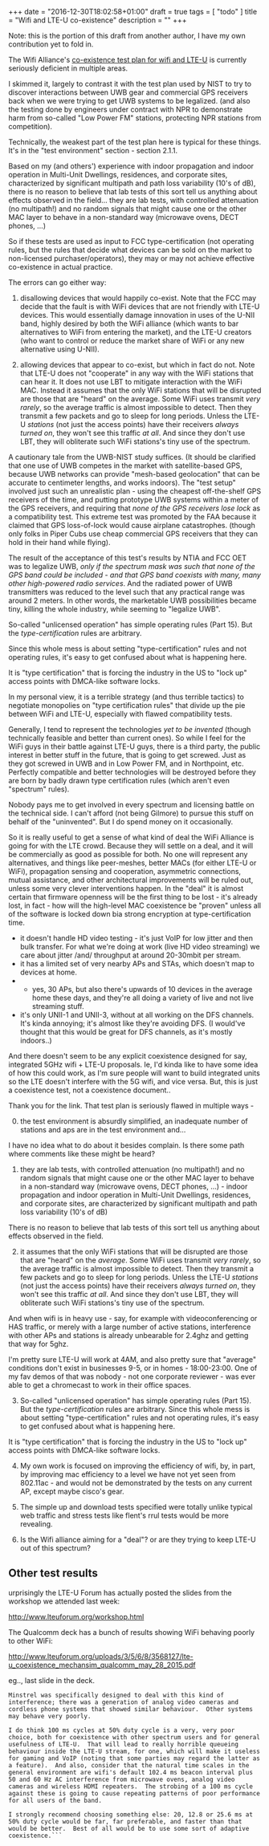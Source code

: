 +++
date = "2016-12-30T18:02:58+01:00"
draft = true
tags = [ "todo" ]
title = "Wifi and LTE-U co-existence"
description = ""
+++

Note: this is the portion of this draft from another author, I have my own contribution yet to fold in.

The Wifi Alliance's [co-existence test plan for wifi and LTE-U](specs/LTE-U-CoexistenceTestPlan_v0.8.4_0.pdf)
is currently seriously deficient in multiple areas.


I skimmed it, largely to contrast it with the test plan used by NIST to try to discover interactions between UWB gear and commercial GPS receivers back when we were trying to get UWB systems to be legalized. (and also the testing done by engineers under contract with NPR to demonstrate harm from so-called "Low Power FM" stations, protecting NPR stations from competition).

Technically, the weakest part of the test plan here is typical for these things. It's in the "test environment" section - section 2.1.1.

Based on my (and others') experience with indoor propagation and indoor operation in Multi-Unit Dwellings, residences, and corporate sites, characterized by significant multipath and path loss variability (10's of dB), there is no reason to believe that lab tests of this sort tell us anything about effects observed in the field... they are lab tests, with controlled attenuation (no multipath!) and no random signals that might cause one or the other MAC layer to behave in a non-standard way (microwave ovens, DECT phones, ...)

So if these tests are used as input to FCC type-certification (not operating rules, but the rules that decide what devices can be sold on the market to non-licensed purchaser/operators), they may or may not achieve effective co-existence in actual practice.



The errors can go either way:



1) disallowing devices that would happily co-exist.  Note that the FCC may decide that the fault is with WiFi devices that are not friendly with LTE-U devices.  This would essentially damage innovation in uses of the U-NII band, highly desired by both the WiFi alliance (which wants to bar alternatives to WiFi from entering the market), and the LTE-U creators (who want to control or reduce the market share of WiFi or any new alternative using U-NII).



2) allowing devices that appear to co-exist, but which in fact do not.  Note that LTE-U does not "cooperate" in any way with the WiFi stations that can hear it.  It does not use LBT to mitigate interaction with the WiFi MAC.  Instead it assumes that the only WiFi stations that will be disrupted are those that are "heard" on the average.  Some WiFi uses transmit *very rarely*, so the average traffic is almost impossible to detect.  Then they transmit a few packets and go to sleep for long periods.  Unless the LTE-U *stations* (not just the access points) have their receivers *always turned on*, they won't see this traffic *at all*.  And since they don't use LBT, they will obliterate such WiFi stations's tiny use of the spectrum.

A cautionary tale from the UWB-NIST study suffices.   (It should be clarified that one use of UWB competes in the market with satellite-based GPS, because UWB networks can provide "mesh-based geolocation" that can be accurate to centimeter lengths, and works indoors).  The "test setup" involved just such an unrealistic plan - using the cheapest off-the-shelf GPS receivers of the time, and putting prototype UWB systems within a meter of the GPS receivers, and requiring that *none of the GPS receivers lose lock* as a compatibility test.  This extreme test was promoted by the FAA because it claimed that GPS loss-of-lock would cause airplane catastrophes.  (though only folks in Piper Cubs use cheap commercial GPS receivers that they can hold in their hand while flying).



The result of the acceptance of this test's results by NTIA and FCC OET was to legalize UWB, *only if the spectrum mask was such that none of the GPS band could be included - and that GPS band coexists with many, many other high-powered radio services*.  And the radiated power of UWB transmitters was reduced to the level such that any practical range was around 2 meters.   In other words, the marketable UWB possibilities became tiny, killing the whole industry, while seeming to "legalize UWB".



So-called "unlicensed operation" has simple operating rules (Part 15).  But the *type-certification* rules are arbitrary.



Since this whole mess is about setting "type-certification" rules and not operating rules, it's easy to get confused about what is happening here.



It is "type certification" that is forcing the industry in the US to "lock up" access points with DMCA-like software locks.



In my personal view, it is a terrible strategy (and thus terrible tactics) to negotiate monopolies on "type certification rules" that divide up the pie between WiFi and LTE-U, especially with flawed compatibility tests.



Generally, I tend to represent the technologies *yet to be invented* (though technically feasible and better than current ones).  So while I feel for the WiFi guys in their battle against LTE-U guys, there is a third party, the public interest in better stuff in the future, that is going to get screwed.  Just as they got screwed in UWB and in Low Power FM, and in Northpoint, etc. Perfectly compatible and better technologies will be destroyed before they are born by badly drawn type certification rules (which aren't even "spectrum" rules).



Nobody pays me to get involved in every spectrum and licensing battle on the technical side. I can't afford (not being Gilmore) to pursue this stuff on behalf of the "uninvented".  But I do spend money on it occasionally.



So it is really useful to get a sense of what kind of deal the WiFi Alliance is going for with the LTE crowd.  Because they will settle on a deal, and it will be commercially as good as possible for both. No one will represent any alternatives, and things like peer-meshes, better MACs (for either LTE-U or WiFi), propagation sensing and cooperation, asymmetric connections, mutual assistance, and other architectural improvements will be ruled out, unless some very clever interventions happen.  In the "deal" it is almost certain that firmware openness will be the first thing to be lost - it's already lost, in fact - how will the high-level MAC coexistence be "proven" unless all of the software is locked down bia strong encryption at type-certification time.


* it doesn't handle HD video testing - it's just VoIP for low jitter
and then bulk transfer. For what we're doing at work (live HD video
streaming) we care about jitter /and/ throughput at around 20-30mbit
per stream.
* it has a limited set of very nearby APs and STAs, which doesn't map
to devices at home.
* - yes, 30 APs, but also there's upwards of 10 devices in the average
home these days, and they're all doing a variety of live and not live
streaming stuff.
* it's only UNII-1 and UNII-3, without at all working on the DFS
channels. It's kinda annoying; it's almost like they're avoiding DFS.
(I would've thought that this would be great for DFS channels, as it's
mostly indoors..)

And there doesn't seem to be any explicit coexistence designed for
say, integrated 5GHz wifi + LTE-U proposals. Ie, I'd kinda like to
have some idea of how this could work, as I'm sure people will want to
build integrated units so the LTE doesn't interfere with the 5G wifi,
and vice versa. But, this is just a coexistence test, not a
coexistence document..

Thank you for the link. That test plan is seriously flawed in multiple ways -

0) the test environment is absurdly simplified, an inadequate number
of stations and aps are in the test environment and...

I have no idea what to do about it besides complain. Is there some
path where comments like these might be heard?

1) they are lab tests, with controlled attenuation (no multipath!) and
no random signals that might cause one or the other MAC layer to
behave in a non-standard way (microwave ovens, DECT phones, ...) -
indoor propagation and indoor operation in Multi-Unit Dwellings,
residences, and corporate sites, are characterized by significant
multipath and path loss variability (10's of dB)

There is no reason to believe that lab tests of this sort tell us
anything about effects observed in the field.

2) it assumes that the only WiFi stations that will be disrupted are
those that are "heard" on the *average*.  Some WiFi uses transmit
*very rarely*, so the average traffic is almost impossible to detect.
Then they transmit a few packets and go to sleep for long periods.
Unless the LTE-U *stations* (not just the access points) have their
receivers *always turned on*, they won't see this traffic *at all*.
And since they don't use LBT, they will obliterate such WiFi
stations's tiny use of the spectrum.

And when wifi is in heavy use - say, for example with
videoconferencing or HAS traffic, or merely with a large number of
active stations, interference with other APs and stations is already
unbearable for 2.4ghz and getting that way for 5ghz.

I'm pretty sure LTE-U will work at 4AM, and also pretty sure that
"average" conditions don't exist in businesses 9-5, or in homes -
18:00-23:00. One of my fav demos of that was nobody - not one
corporate reviewer - was ever able to get a chromecast to work in
their office spaces.

3) So-called "unlicensed operation" has simple operating rules (Part
15).  But the *type-certification* rules are arbitrary. Since this
whole mess is about setting "type-certification" rules and not
operating rules, it's easy to get confused about what is happening
here.

It is "type certification" that is forcing the industry in the US to
"lock up" access points with DMCA-like software locks.

4) My own work is focused on improving the efficiency of wifi, by, in
part, by improving mac efficiency to a level we have not yet seen from
802.11ac - and would not be demonstrated by the tests on any current
AP, except maybe cisco's gear.

5) The simple up and download tests specified were totally unlike
typical web traffic and stress tests like flent's rrul tests would be
more revealing.

6) Is the Wifi alliance aiming for a "deal"? or are they trying to
keep LTE-U out of this spectrum?

## Other test results

urprisingly the LTE-U Forum has actually posted the slides from the workshop we attended last week:

http://www.lteuforum.org/workshop.html

The Qualcomm deck has a bunch of results showing WiFi behaving poorly to other WiFi:

http://www.lteuforum.org/uploads/3/5/6/8/3568127/lte-u_coexistence_mechansim_qualcomm_may_28_2015.pdf

eg.., last slide in the deck.

```
Minstrel was specifically designed to deal with this kind of
interference; there was a generation of analog video cameras and
cordless phone systems that showed similar behaviour.  Other systems
may behave very poorly.

I do think 100 ms cycles at 50% duty cycle is a very, very poor
choice, both for coexistence with other spectrum users and for general
usefulness of LTE-U.  That will lead to really horrible queueing
behaviour inside the LTE-U stream, for one, which will make it useless
for gaming and VoIP (noting that some parties may regard the latter as
a feature).  And also, consider that the natural time scales in the
general environment are wifi's default 102.4 ms beacon interval plus
50 and 60 Hz AC interference from microwave ovens, analog video
cameras and wireless HDMI repeaters.  The strobing of a 100 ms cycle
against these is going to cause repeating patterns of poor performance
for all users of the band.

I strongly recommend choosing something else: 20, 12.8 or 25.6 ms at
50% duty cycle would be far, far preferable, and faster than that
would be better.  Best of all would be to use some sort of adaptive
coexistence.```
